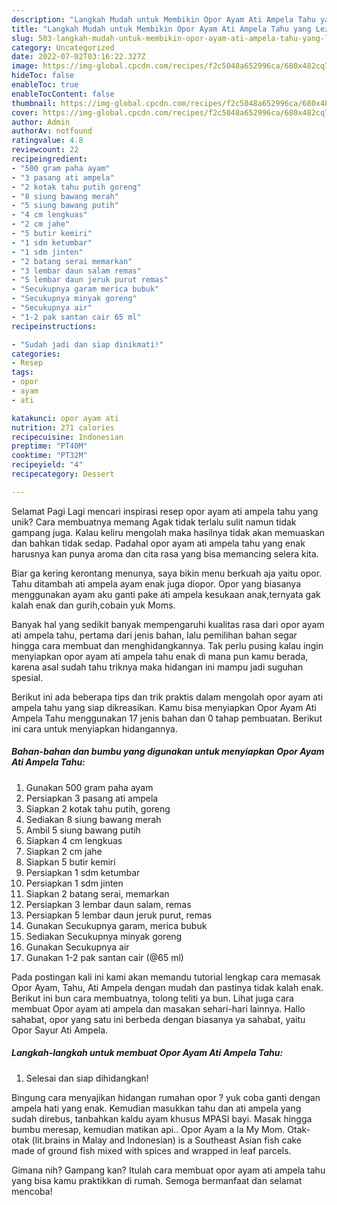 ```yaml
---
description: "Langkah Mudah untuk Membikin Opor Ayam Ati Ampela Tahu yang Lezat Sekali, Sempurna"
title: "Langkah Mudah untuk Membikin Opor Ayam Ati Ampela Tahu yang Lezat Sekali, Sempurna"
slug: 503-langkah-mudah-untuk-membikin-opor-ayam-ati-ampela-tahu-yang-lezat-sekali-sempurna
category: Uncategorized
date: 2022-07-02T03:16:22.327Z
image: https://img-global.cpcdn.com/recipes/f2c5048a652996ca/680x482cq70/opor-ayam-ati-ampela-tahu-foto-resep-utama.jpg
hideToc: false
enableToc: true
enableTocContent: false
thumbnail: https://img-global.cpcdn.com/recipes/f2c5048a652996ca/680x482cq70/opor-ayam-ati-ampela-tahu-foto-resep-utama.jpg
cover: https://img-global.cpcdn.com/recipes/f2c5048a652996ca/680x482cq70/opor-ayam-ati-ampela-tahu-foto-resep-utama.jpg
author: Admin
authorAv: notfound
ratingvalue: 4.8
reviewcount: 22
recipeingredient:
- "500 gram paha ayam"
- "3 pasang ati ampela"
- "2 kotak tahu putih goreng"
- "8 siung bawang merah"
- "5 siung bawang putih"
- "4 cm lengkuas"
- "2 cm jahe"
- "5 butir kemiri"
- "1 sdm ketumbar"
- "1 sdm jinten"
- "2 batang serai memarkan"
- "3 lembar daun salam remas"
- "5 lembar daun jeruk purut remas"
- "Secukupnya garam merica bubuk"
- "Secukupnya minyak goreng"
- "Secukupnya air"
- "1-2 pak santan cair 65 ml"
recipeinstructions:

- "Sudah jadi dan siap dinikmati!"
categories:
- Resep
tags:
- opor
- ayam
- ati

katakunci: opor ayam ati 
nutrition: 271 calories
recipecuisine: Indonesian
preptime: "PT40M"
cooktime: "PT32M"
recipeyield: "4"
recipecategory: Dessert

---
```



Selamat Pagi Lagi mencari inspirasi resep opor ayam ati ampela tahu yang unik? Cara membuatnya memang Agak tidak terlalu sulit namun tidak gampang juga. Kalau keliru mengolah maka hasilnya tidak akan memuaskan dan bahkan tidak sedap. Padahal opor ayam ati ampela tahu yang enak harusnya kan punya aroma dan cita rasa yang bisa memancing selera kita.


Biar ga kering kerontang menunya, saya bikin menu berkuah aja yaitu opor. Tahu ditambah ati ampela ayam enak juga diopor. Opor yang biasanya menggunakan ayam aku ganti pake ati ampela kesukaan anak,ternyata gak kalah enak dan gurih,cobain yuk Moms.

Banyak hal yang sedikit banyak mempengaruhi kualitas rasa dari opor ayam ati ampela tahu, pertama dari jenis bahan, lalu pemilihan bahan segar hingga cara membuat dan menghidangkannya. Tak perlu pusing kalau ingin menyiapkan opor ayam ati ampela tahu enak di mana pun kamu berada, karena asal sudah tahu triknya maka hidangan ini mampu jadi suguhan spesial.


Berikut ini ada beberapa tips dan trik praktis dalam mengolah opor ayam ati ampela tahu yang siap dikreasikan. Kamu bisa menyiapkan Opor Ayam Ati Ampela Tahu menggunakan 17 jenis bahan dan 0 tahap pembuatan. Berikut ini cara untuk menyiapkan hidangannya.

<!--inarticleads1-->

##### Bahan-bahan dan bumbu yang digunakan untuk menyiapkan Opor Ayam Ati Ampela Tahu:

1. Gunakan 500 gram paha ayam
1. Persiapkan 3 pasang ati ampela
1. Siapkan 2 kotak tahu putih, goreng
1. Sediakan 8 siung bawang merah
1. Ambil 5 siung bawang putih
1. Siapkan 4 cm lengkuas
1. Siapkan 2 cm jahe
1. Siapkan 5 butir kemiri
1. Persiapkan 1 sdm ketumbar
1. Persiapkan 1 sdm jinten
1. Siapkan 2 batang serai, memarkan
1. Persiapkan 3 lembar daun salam, remas
1. Persiapkan 5 lembar daun jeruk purut, remas
1. Gunakan Secukupnya garam, merica bubuk
1. Sediakan Secukupnya minyak goreng
1. Gunakan Secukupnya air
1. Gunakan 1-2 pak santan cair (@65 ml)


Pada postingan kali ini kami akan memandu tutorial lengkap cara memasak Opor Ayam, Tahu, Ati Ampela dengan mudah dan pastinya tidak kalah enak. Berikut ini bun cara membuatnya, tolong teliti ya bun. Lihat juga cara membuat Opor ayam ati ampela dan masakan sehari-hari lainnya. Hallo sahabat, opor yang satu ini berbeda dengan biasanya ya sahabat, yaitu Opor Sayur Ati Ampela. 

<!--inarticleads2-->

##### Langkah-langkah untuk membuat Opor Ayam Ati Ampela Tahu:


1. Selesai dan siap dihidangkan!

Bingung cara menyajikan hidangan rumahan opor ? yuk coba ganti dengan ampela hati yang enak. Kemudian masukkan tahu dan ati ampela yang sudah direbus, tanbahkan kaldu ayam khusus MPASI bayi. Masak hingga bumbu meresap, kemudian matikan api.. Opor Ayam a la My Mom. Otak-otak (lit.brains in Malay and Indonesian) is a Southeast Asian fish cake made of ground fish mixed with spices and wrapped in leaf parcels. 

Gimana nih? Gampang kan? Itulah cara membuat opor ayam ati ampela tahu yang bisa kamu praktikkan di rumah. Semoga bermanfaat dan selamat mencoba!
